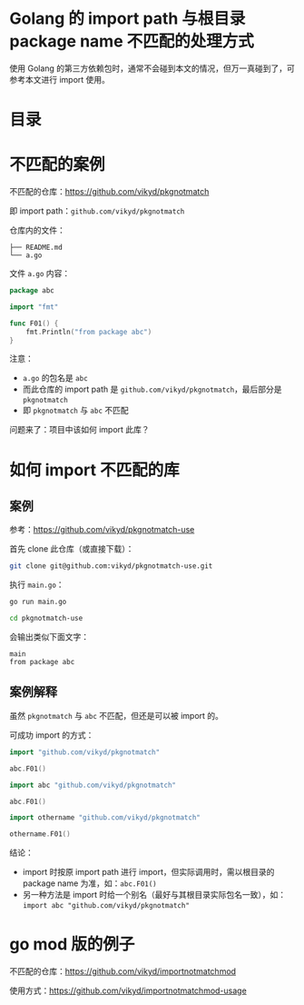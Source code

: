 # Golang 的 import path 与根目录 package name 不匹配的处理方式

使用 Golang 的第三方依赖包时，通常不会碰到本文的情况，但万一真碰到了，可参考本文进行 import 使用。

# 目录

<!-- START doctoc -->
<!-- END doctoc -->

# 不匹配的案例

不匹配的仓库：https://github.com/vikyd/pkgnotmatch

即 import path：`github.com/vikyd/pkgnotmatch`

仓库内的文件：

```
├── README.md
└── a.go
```

文件 `a.go` 内容：

```go
package abc

import "fmt"

func F01() {
	fmt.Println("from package abc")
}
```

注意：

- `a.go` 的包名是 `abc`
- 而此仓库的 import path 是 `github.com/vikyd/pkgnotmatch`，最后部分是 `pkgnotmatch`
- 即 `pkgnotmatch` 与 `abc` 不匹配

问题来了：项目中该如何 import 此库？

# 如何 import 不匹配的库

## 案例

参考：https://github.com/vikyd/pkgnotmatch-use

首先 clone 此仓库（或直接下载）：

```sh
git clone git@github.com:vikyd/pkgnotmatch-use.git
```

执行 `main.go`：

```sh
go run main.go

cd pkgnotmatch-use
```

会输出类似下面文字：

```
main
from package abc
```

## 案例解释

虽然 `pkgnotmatch` 与 `abc` 不匹配，但还是可以被 import 的。

可成功 import 的方式：

```go
import "github.com/vikyd/pkgnotmatch"

abc.F01()
```

```go
import abc "github.com/vikyd/pkgnotmatch"

abc.F01()
```

```go
import othername "github.com/vikyd/pkgnotmatch"

othername.F01()
```

结论：

- import 时按原 import path 进行 import，但实际调用时，需以根目录的 package name 为准，如：`abc.F01()`
- 另一种方法是 import 时给一个别名（最好与其根目录实际包名一致），如：`import abc "github.com/vikyd/pkgnotmatch"`

# go mod 版的例子

不匹配的仓库：https://github.com/vikyd/importnotmatchmod

使用方式：https://github.com/vikyd/importnotmatchmod-usage
